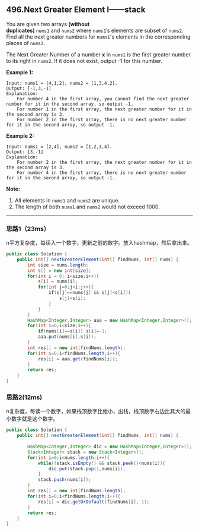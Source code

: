 ## 496.Next Greater Element I——stack

You are given two arrays **(without duplicates)** `nums1` and `nums2` where `nums1`’s elements are subset of `nums2`. Find all the next greater numbers for `nums1`'s elements in the corresponding places of `nums2`.

The Next Greater Number of a number **x** in `nums1` is the first greater number to its right in `nums2`. If it does not exist, output -1 for this number.

**Example 1:**

```
Input: nums1 = [4,1,2], nums2 = [1,3,4,2].
Output: [-1,3,-1]
Explanation:
    For number 4 in the first array, you cannot find the next greater number for it in the second array, so output -1.
    For number 1 in the first array, the next greater number for it in the second array is 3.
    For number 2 in the first array, there is no next greater number for it in the second array, so output -1.
```

**Example 2:**

```
Input: nums1 = [2,4], nums2 = [1,2,3,4].
Output: [3,-1]
Explanation:
    For number 2 in the first array, the next greater number for it in the second array is 3.
    For number 4 in the first array, there is no next greater number for it in the second array, so output -1.
```

**Note:**

1. All elements in `nums1` and `nums2` are unique.
2. The length of both `nums1` and `nums2` would not exceed 1000.

------

### 思路1（23ms）

n平方复杂度，每读入一个数字，更新之前的数字。放入hashmap，然后拿出来。

```java
public class Solution {
    public int[] nextGreaterElement(int[] findNums, int[] nums) {
        int size = nums.length;
        int s[] = new int[size];
        for(int i = 0; i<size;i++){
            s[i] = nums[i];
            for(int j=0;j<i;j++){
                if(s[j]==nums[j] && s[j]<s[i]){
                    s[j]=s[i];
                }
            }
        }
        HashMap<Integer,Integer> aaa = new HashMap<Integer,Integer>();
        for(int i=0;i<size;i++){
            if(nums[i]==s[i]) s[i]=-1;
            aaa.put(nums[i],s[i]);
        }
        int res[] = new int[findNums.length];
        for(int i=0;i<findNums.length;i++){
            res[i] = aaa.get(findNums[i]);
        }
        return res;
    }
}
```

### 思路2(12ms)

n复杂度，每读一个数字，如果栈顶数字比他小，出栈，栈顶数字右边比其大的最小数字就是这个数字。

```java
public class Solution {
    public int[] nextGreaterElement(int[] findNums, int[] nums) {
        
        HashMap<Integer,Integer> dic = new HashMap<Integer,Integer>();
        Stack<Integer> stack = new Stack<Integer>();
        for(int i=0;i<nums.length;i++){
            while(!stack.isEmpty() && stack.peek()<nums[i]){
                dic.put(stack.pop(),nums[i]);
            }
            stack.push(nums[i]);
        }
        int res[] = new int[findNums.length];
        for(int i=0;i<findNums.length;i++){
            res[i] = dic.getOrDefault(findNums[i],-1);
        }
        return res;
    }
}
```

## 